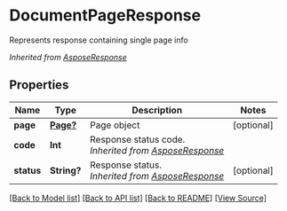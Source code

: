 ﻿# DocumentPageResponse
Represents response containing single page info

*Inherited from [AsposeResponse](AsposeResponse.md)*
## Properties
Name | Type | Description | Notes
------------ | ------------- | ------------- | -------------
**page** | [**Page?**](Page.md) | Page object | [optional]
**code** | **Int** | Response status code.<br />*Inherited from [AsposeResponse](AsposeResponse.md)* | 
**status** | **String?** | Response status.<br />*Inherited from [AsposeResponse](AsposeResponse.md)* | [optional]

[[Back to Model list]](../README.md#documentation-for-models) [[Back to API list]](../README.md#documentation-for-api-endpoints) [[Back to README]](../README.md) [[View Source]](../AsposePdfCloud/Models/DocumentPageResponse.swift)

